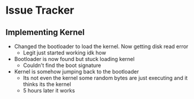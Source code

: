 # Issue Tracker

## Implementing Kernel

-   Changed the bootloader to load the kernel. Now getting disk read error
    -   Legit just started working idk how
-   Bootloader is now found but stuck loading kernel
    -   Couldn't find the boot signature
-   Kernel is somehow jumping back to the bootloader
    -   Its not even the kernel some random bytes are just executing and it thinks its the kernel
    -   5 hours later it works
